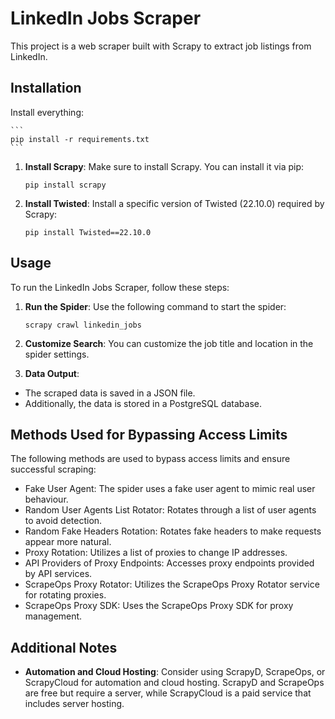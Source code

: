 ﻿# LinkedIn Jobs Scraper

This project is a web scraper built with Scrapy to extract job listings from LinkedIn.

## Installation

Install everything:

    ```
    pip install -r requirements.txt
    ```
1. **Install Scrapy**: Make sure to install Scrapy. You can install it via pip:

    ```
    pip install scrapy
    ```


2. **Install Twisted**: Install a specific version of Twisted (22.10.0) required by Scrapy:

    ```
    pip install Twisted==22.10.0
    ```


## Usage

To run the LinkedIn Jobs Scraper, follow these steps:

1. **Run the Spider**: Use the following command to start the spider:

    ```
    scrapy crawl linkedin_jobs
    ```


3. **Customize Search**: You can customize the job title and location in the spider settings.

4. **Data Output**:
- The scraped data is saved in a JSON file.
- Additionally, the data is stored in a PostgreSQL database.

## Methods Used for Bypassing Access Limits

The following methods are used to bypass access limits and ensure successful scraping:
- Fake User Agent: The spider uses a fake user agent to mimic real user behaviour.
- Random User Agents List Rotator: Rotates through a list of user agents to avoid detection.
- Random Fake Headers Rotation: Rotates fake headers to make requests appear more natural.
- Proxy Rotation: Utilizes a list of proxies to change IP addresses.
- API Providers of Proxy Endpoints: Accesses proxy endpoints provided by API services.
- ScrapeOps Proxy Rotator: Utilizes the ScrapeOps Proxy Rotator service for rotating proxies.
- ScrapeOps Proxy SDK: Uses the ScrapeOps Proxy SDK for proxy management.

## Additional Notes

- **Automation and Cloud Hosting**: Consider using ScrapyD, ScrapeOps, or ScrapyCloud for automation and cloud hosting. ScrapyD and ScrapeOps are free but require a server, while ScrapyCloud is a paid service that includes server hosting.

